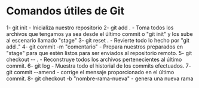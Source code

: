 # Comandos útiles de Git

1- git init - Inicializa nuestro repositorio
2- git add . - Toma todos los archivos que tengamos ya sea desde el último commit o "git init" y los sube al escenario llamado "stage"
3- git reset . - Revierte todo lo hecho por "git add ."
4- git commit -m "comentario" - Prepara nuestros preparados en "stage" para que estén listos para ser enviados al repositorio remoto.
5- git checkout -- . - Reconstruye todos los archivos pertenecientes al último commit.
6- git log - Muestra todo el historial de los commits efectuados.
7- git commit --amend - corrige el mensaje proporcionado en el último commit.
8- git checkout -b "nombre-rama-nueva" - genera una nueva rama